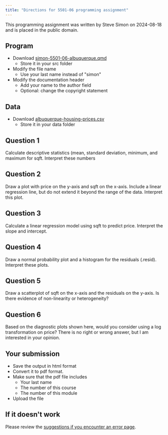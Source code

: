 ```yaml
---
title: "Directions for 5501-06 programming assignment"
---
```


This programming assignment was written by Steve Simon on 2024-08-18 and is placed in the public domain.

## Program

-   Download [simon-5501-06-albuquerque.qmd][tem]
    -   Store it in your src folder
-   Modify the file name
    -   Use your last name instead of "simon"
-   Modify the documentation header
    -   Add your name to the author field
    -   Optional: change the copyright statement

[tem]: https://github.com/pmean/classes/blob/master/biostats-1/06/src/simon-5501-06-albuquerque.qmd

## Data

-   Download [albuquerque-housing-prices.csv][dat]
    -   Store it in your data folder

[dat]: https://github.com/pmean/datasets/blob/master/albuquerque-housing.csv
    
## Question 1

Calculate descriptive statistics (mean, standard deviation, minimum, and maximum for sqft. Interpret these numbers

## Question 2

Draw a plot with price on the y-axis and sqft on the x-axis. Include a linear regression line, but do not extend it beyond the range of the data. Interpret this plot.

## Question 3

Calculate a linear regression model using sqft to predict price. Interpret the slope and intercept.

## Question 4

Draw a normal probability plot and a histogram for the residuals (.resid). Interpret these plots.

## Question 5

Draw a scatterplot of sqft on the x-axis and the residuals on the y-axis. Is there evidence of non-linearity or heterogeneity?

## Question 6

Based on the diagnostic plots shown here, would you consider using a log transformation on price? There is no right or wrong answer, but I am interested in your opinion.

## Your submission

-   Save the output in html format
-   Convert it to pdf format.
-   Make sure that the pdf file includes
    -   Your last name
    -   The number of this course
    -   The number of this module
-   Upload the file

## If it doesn't work

Please review the [suggestions if you encounter an error page][sim3].

[sim3]: https://github.com/pmean/classes/blob/master/general/suggestions-if-you-encounter-an-error.md
